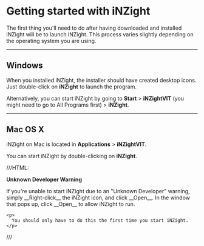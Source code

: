# Getting started with iNZight

The first thing you'll need to do after having downloaded and installed iNZight
will be to launch iNZight.
This process varies slightly depending on the operating system you are using.

***
## Windows

When you installed iNZight, the installer should have created desktop icons.
Just double-click on __iNZight__ to launch the program.

Alternatively, you can start iNZight by going to __Start__ &gt; __iNZightVIT__ (you might need to go to All Programs first) &gt; __iNZight__.


***
## Mac OS X

iNZight on Mac is located in __Applications__ > __iNZightVIT__.

You can start iNZight by double-clicking on __iNZight__.

///HTML:
<div class="panel panel-warning">
  <div class="panel-heading">
    <strong>Unknown Developer Warning</strong>
  </div>
  <div class="panel-body">
    <p>
      If you're unable to start iNZight due to an "Unknown Developer" warning,
      simply __Right-click__ the iNZight icon, and click __Open__.
      In the window that pops up, click __Open__ to allow iNZight to run.
    </p>

    <p>
      You should only have to do this the first time you start iNZight.
    </p>
  </div>
</div>
///
